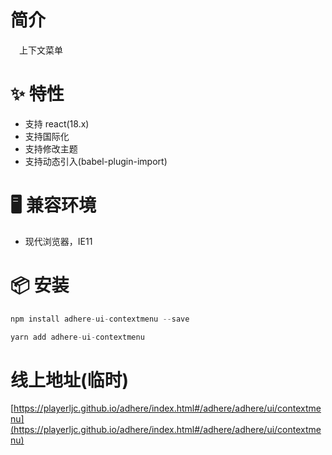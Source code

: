 # 简介
&ensp;&ensp;上下文菜单

# ✨ 特性
- 支持 react(18.x)
- 支持国际化
- 支持修改主题
- 支持动态引入(babel-plugin-import)

# 🖥 兼容环境
- 现代浏览器，IE11

# 📦 安装
```javascript
npm install adhere-ui-contextmenu --save
``` 

```javascript
yarn add adhere-ui-contextmenu
```

# 线上地址(临时)
[https://playerljc.github.io/adhere/index.html#/adhere/adhere/ui/contextmenu](https://playerljc.github.io/adhere/index.html#/adhere/adhere/ui/contextmenu)

